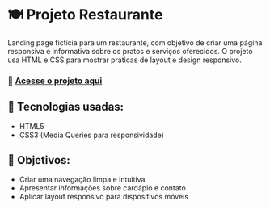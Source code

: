 # 🍽️ Projeto Restaurante

Landing page fictícia para um restaurante, com objetivo de criar uma página responsiva e informativa sobre os pratos e serviços oferecidos. O projeto usa HTML e CSS para mostrar práticas de layout e design responsivo.

### 🔗 [Acesse o projeto aqui](https://projeto-restaurante-ten-mu.vercel.app/)

## 🚀 Tecnologias usadas:
- HTML5
- CSS3 (Media Queries para responsividade)

## 🎯 Objetivos:
- Criar uma navegação limpa e intuitiva
- Apresentar informações sobre cardápio e contato
- Aplicar layout responsivo para dispositivos móveis
